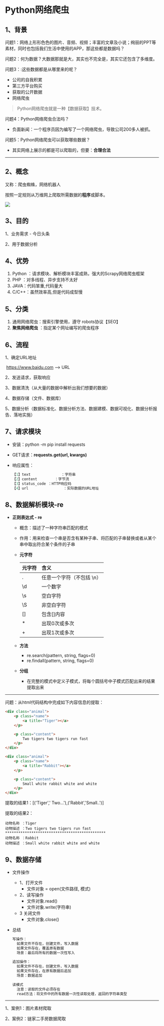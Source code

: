 # Python网络爬虫

## 1、背景

问题1：网络上形形色色的图片、音频、视频；丰富的文章及小说；绚丽的PPT等素材，同时也包括我们生活中使用的APP，那这些都是数据吗？

问题2：何为数据？大数据那就是大，其实也不完全是，其实它还包含了多维度。

问题3：:这些数据都是从哪里来的呢？

- 公司的自我积累
- 第三方平台购买
- 获取的公开数据
- 网络爬虫

> Python网络爬虫就是一种【数据获取】技术。

问题4：Python网络爬虫合法吗？

- 负面新闻：一个程序员因为编写了一个网络爬虫，导致公司200多人被抓。

问题5：Python网络爬虫可以获取哪些数据？

- 其实网络上展示的都是可以爬取的，但要：**合理合法** 

---

## 2、概念

又称：爬虫蜘蛛，网络机器人

按照一定规则从万维网上爬取所需数据的**程序**或脚本。

![](image/01-爬虫.jpeg)

## 3、目的

1、业务需求 - 今日头条

2、用于数据分析

## 4、优势

1. Python ：请求模块、解析模块丰富成熟，强大的Scrapy网络爬虫框架 
2. PHP ：对多线程、异步支持不太好 
3. JAVA：代码笨重,代码量大 
4. C/C++：虽然效率高,但是代码成型慢

## 5、分类

1. 通用网络爬虫：搜索引擎使用，遵守 robots协议【SEO】
2. **聚焦网络爬虫** ：指定某个网址编写的爬虫程序

## 6、流程

1、确定URL地址

​	https://www.baidu.com   --> URL 

2、发送请求，获取响应

3、数据清洗（从大量的数据中解析出我们想要的数据）

4、数据存储（文件、数据库）

5、数据分析（数据标准化、数据分析方法、数据建模、数据可视化、数据分析报告、落地实施）

## 7、请求模块

- 安装：python -m pip install requests

- GET请求：**requests.get(url, kwargs)**

- 响应属性：

  ```python
  【1】text              ：字符串
  【2】content        ：字节流
  【3】status_code ：HTTP响应码
  【4】url                ：实际数据的URL地址
  ```

## 8、数据解析模块-re

- **正则表达式 - re**

  - 概念：描述了一种字符串匹配的模式

  - 作用：用来检查一个串是否含有某种子串、将匹配的子串替换或者从某个串中取出符合某个条件的子串

  - **元字符**

    | 元字符 | 含义                      |
    | ------ | :------------------------ |
    | .      | 任意一个字符（不包括 \n） |
    | \d     | 一个数字                  |
    | \s     | 空白字符                  |
    | \S     | 非空白字符                |
    | []     | 包含[]内容                |
    | *      | 出现0次或多次             |
    | +      | 出现1次或多次             |

  - **方法**

    - re.search(pattern, string, flags=0)
    - re.findall(pattern, string, flags=0)

  - **分组**

    - 在完整的模式中定义子模式，将每个圆括号中子模式匹配出来的结果提取出来

----

问题：从html代码结构中完成如下内容信息的提取：

```html
<div class="animal">
    <p class="name">
        <a title="Tiger"></a>
    </p>

    <p class="content">
        Two tigers two tigers run fast
    </p>
</div>

<div class="animal">
    <p class="name">
        <a title="Rabbit"></a>
    </p>

    <p class="content">
        Small white rabbit white and white
    </p>
</div>
```

提取的结果1：[('Tiger',' Two...'),('Rabbit','Small..')]

提取的结果2：

	动物名称 ：Tiger
	动物描述 ：Two tigers two tigers run fast
	**********************************************
	动物名称 ：Rabbit
	动物描述 ：Small white rabbit white and white
## 9、数据存储

- 文件操作

  - 1、打开文件
    - 文件对象 = open(文件路径, 模式)
  - 2、读写操作
    - 文件对象.read()
    - 文件对象.write(字符串)
  - 3 关闭文件
    - 文件对象.close()

- 总结

  ```PYTHON
  写操作：
  	如果文件不存在，创建文件，写入数据
  	如果文件存在，覆盖原有数据
  	场景：最后将所有的数据一次性写入
      
  追加操作：
  	如果文件不存在，创建文件，写入数据
  	如果文件存在，在原有数据后追加
  	场景：数据追加
      
  读模式
  	注意：读取的文件必须存在
  	read方法：将文件中的所有数据一次性读取处理，返回的字符串类型
  ```

---

1、案例1：图片素材爬取

2、案例2：链家二手房数据爬取